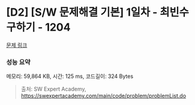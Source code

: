 # [D2] [S/W 문제해결 기본] 1일차 - 최빈수 구하기 - 1204 

[문제 링크](https://swexpertacademy.com/main/code/problem/problemDetail.do?contestProbId=AV13zo1KAAACFAYh) 

### 성능 요약

메모리: 59,864 KB, 시간: 125 ms, 코드길이: 324 Bytes



> 출처: SW Expert Academy, https://swexpertacademy.com/main/code/problem/problemList.do